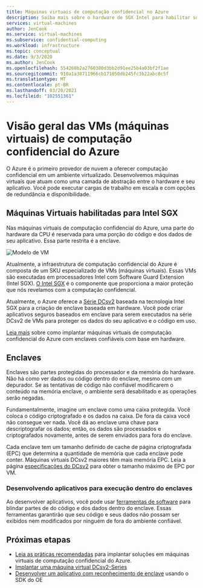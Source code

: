 ```yaml
---
title: Máquinas virtuais de computação confidencial no Azure
description: Saiba mais sobre o hardware de SGX Intel para habilitar suas cargas de trabalho de computação confidencial.
services: virtual-machines
author: JenCook
ms.service: virtual-machines
ms.subservice: confidential-computing
ms.workload: infrastructure
ms.topic: conceptual
ms.date: 9/3/2020
ms.author: JenCook
ms.openlocfilehash: 554260b2a2760380d3bb2d91ee25b4a03bf2f1ae
ms.sourcegitcommit: 910a1a38711966cb171050db245fc3b22abc8c5f
ms.translationtype: MT
ms.contentlocale: pt-BR
ms.lasthandoff: 03/20/2021
ms.locfileid: "102551361"
---
```

# <a name="azure-confidential-computing-virtual-machines-vms-overview"></a>Visão geral das VMs (máquinas virtuais) de computação confidencial do Azure


O Azure é o primeiro provedor de nuvem a oferecer computação confidencial em um ambiente virtualizado. Desenvolvemos máquinas virtuais que atuam como uma camada de abstração entre o hardware e seu aplicativo. Você pode executar cargas de trabalho em escala e com opções de redundância e disponibilidade.  

## <a name="intel-sgx-enabled-virtual-machines"></a>Máquinas Virtuais habilitadas para Intel SGX

Nas máquinas virtuais de computação confidencial do Azure, uma parte do hardware da CPU é reservada para uma porção do código e dos dados de seu aplicativo. Essa parte restrita é a enclave. 

![Modelo de VM](media/overview/hardware-backed-enclave.png)

Atualmente, a infraestrutura de computação confidencial do Azure é composta de um SKU especializado de VMs (máquinas virtuais). Essas VMs são executadas em processadores Intel com Software Guard Extension (Intel SGX). [O Intel SGX](https://intel.com/sgx) é o componente que proporciona a maior proteção que nós revelamos com a computação confidencial. 

Atualmente, o Azure oferece a [Série DCsv2](../virtual-machines/dcv2-series.md) baseada na tecnologia Intel SGX para a criação de enclave baseada em hardware. Você pode criar aplicativos seguros baseados em enclave para serem executados na série DCsv2 de VMs para proteger os dados do seu aplicativo e o código em uso. 

[Leia mais](virtual-machine-solutions.md) sobre como implantar máquinas virtuais de computação confidencial do Azure com enclaves confiáveis com base em hardware.

## <a name="enclaves"></a>Enclaves

Enclaves são partes protegidas do processador e da memória do hardware. Não há como ver dados ou código dentro do enclave, mesmo com um depurador. Se as tentativas de código não confiável modificarem o conteúdo na memória enclave, o ambiente será desabilitado e as operações serão negadas.

Fundamentalmente, imagine um enclave como uma caixa protegida. Você coloca o código criptografado e os dados na caixa. De fora da caixa você não consegue ver nada. Você dá ao enclave uma chave para descriptografar os dados; então, os dados são processados e criptografados novamente, antes de serem enviados para fora do enclave.

Cada enclave tem um tamanho definido de cache de página criptografada (EPC) que determina a quantidade de memória que cada enclave pode conter. Máquinas virtuais DCsv2 maiores têm mais memória EPC. Leia a página [especificações do DCsv2](../virtual-machines/dcv2-series.md) para obter o tamanho máximo de EPC por VM.



### <a name="developing-applications-to-run-inside-enclaves"></a>Desenvolvendo aplicativos para execução dentro do enclaves
Ao desenvolver aplicativos, você pode usar [ferramentas de software](application-development.md) para blindar partes de do código e dos dados dentro do enclave. Essas ferramentas garantirão que seu código e seus dados não possam ser exibidos nem modificados por ninguém de fora do ambiente confiável. 

## <a name="next-steps"></a>Próximas etapas
- [Leia as práticas recomendadas](virtual-machine-solutions.md) para implantar soluções em máquinas virtuais de computação confidencial do Azure.
- [Implantar uma máquina virtual DCsv2-Series](quick-create-portal.md)
- [Desenvolver um aplicativo com reconhecimento de enclave](application-development.md) usando o SDK do OE
